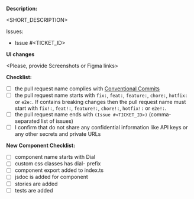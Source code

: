 **Description:**

<SHORT_DESCRIPTION>

Issues:

- Issue #<TICKET_ID>

**UI changes**

<Please, provide Screenshots or Figma links>

**Checklist:**

- [ ] the pull request name complies with [Conventional Commits](https://www.conventionalcommits.org/en/v1.0.0/)
- [ ] the pull request name starts with `fix:`, `feat:`, `feature:`, `chore:`, `hotfix:` or `e2e:`. If contains breaking changes then the pull request name must start with `fix!:`, `feat!:`, `feature!:`, `chore!:`, `hotfix!:` or `e2e!:`.
- [ ] the pull request name ends with `(Issue #<TICKET_ID>)` (comma-separated list of issues)
- [ ] I confirm that do not share any confidential information like API keys or any other secrets and private URLs

**New Component Checklist:**
- [ ] component name starts with Dial
- [ ] custom css classes has dial- prefix
- [ ] component export added to index.ts
- [ ] jsdoc is added for component
- [ ] stories are added
- [ ] tests are added